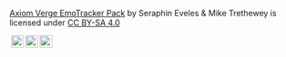 <p xmlns:dct="http://purl.org/dc/terms/" xmlns:cc="http://creativecommons.org/ns#"><a rel="cc:attributionURL" property="dct:title" href="http://github.com/miketrethewey/averge_pack_mm1">Axiom Verge EmoTracker Pack</a> by <span property="cc:attributionName">Seraphin Eveles & Mike Trethewey</span> is licensed under <a rel="license" href="https://creativecommons.org/licenses/by-sa/4.0?ref=chooser-v1" target="_blank" rel="license noopener noreferrer" style="display:inline-block;">CC BY-SA 4.0</p><p><img style="height:22px!important;margin-left:3px;vertical-align:text-bottom;" src="https://mirrors.creativecommons.org/presskit/icons/cc.svg?ref=chooser-v1"><img style="height:22px!important;margin-left:3px;vertical-align:text-bottom;" src="https://mirrors.creativecommons.org/presskit/icons/by.svg?ref=chooser-v1"><img style="height:22px!important;margin-left:3px;vertical-align:text-bottom;" src="https://mirrors.creativecommons.org/presskit/icons/sa.svg?ref=chooser-v1"></a></p>

